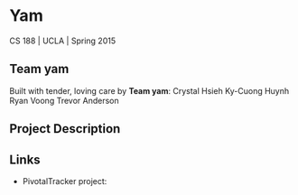# Yam

CS 188 | UCLA | Spring 2015

## Team yam

Built with tender, loving care by **Team yam**:
Crystal Hsieh 
Ky-Cuong Huynh
Ryan Voong
Trevor Anderson 


## Project Description 




## Links

* PivotalTracker project: 





